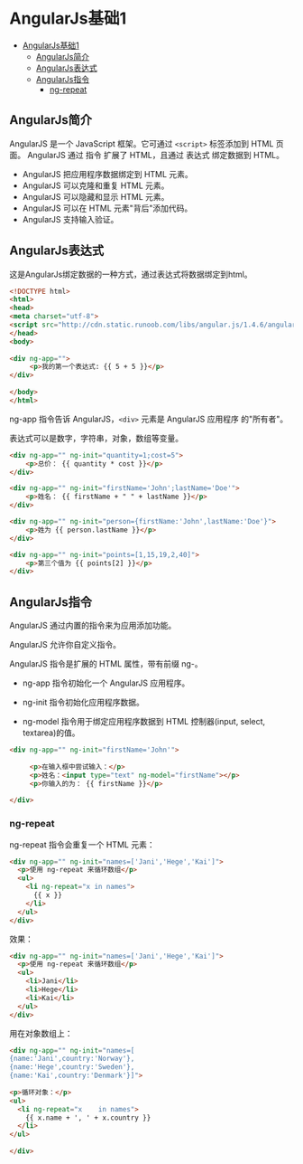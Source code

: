 # AngularJs基础1
<!-- TOC -->

- [AngularJs基础1](#angularjs基础1)
    - [AngularJs简介](#angularjs简介)
    - [AngularJs表达式](#angularjs表达式)
    - [AngularJs指令](#angularjs指令)
        - [ng-repeat](#ng-repeat)

<!-- /TOC -->
## AngularJs简介
AngularJS 是一个 JavaScript 框架。它可通过 `<script>` 标签添加到 HTML 页面。
AngularJS 通过 指令 扩展了 HTML，且通过 表达式 绑定数据到 HTML。

- AngularJS 把应用程序数据绑定到 HTML 元素。
- AngularJS 可以克隆和重复 HTML 元素。
- AngularJS 可以隐藏和显示 HTML 元素。
- AngularJS 可以在 HTML 元素"背后"添加代码。
- AngularJS 支持输入验证。
## AngularJs表达式
这是AngularJs绑定数据的一种方式，通过表达式将数据绑定到html。

```html
<!DOCTYPE html>
<html>
<head>
<meta charset="utf-8">
<script src="http://cdn.static.runoob.com/libs/angular.js/1.4.6/angular.min.js"></script> 
</head>
<body>
 
<div ng-app="">
     <p>我的第一个表达式: {{ 5 + 5 }}</p>
</div>
 
</body>
</html>
```
ng-app 指令告诉 AngularJS，`<div>` 元素是 AngularJS 应用程序 的"所有者"。

表达式可以是数字，字符串，对象，数组等变量。
```html
<div ng-app="" ng-init="quantity=1;cost=5">
    <p>总价： {{ quantity * cost }}</p>
</div>

<div ng-app="" ng-init="firstName='John';lastName='Doe'">
    <p>姓名： {{ firstName + " " + lastName }}</p>
</div>

<div ng-app="" ng-init="person={firstName:'John',lastName:'Doe'}">
    <p>姓为 {{ person.lastName }}</p>
</div>

<div ng-app="" ng-init="points=[1,15,19,2,40]">
    <p>第三个值为 {{ points[2] }}</p>
</div>
```

## AngularJs指令

AngularJS 通过内置的指令来为应用添加功能。

AngularJS 允许你自定义指令。

AngularJS 指令是扩展的 HTML 属性，带有前缀 ng-。

- ng-app 指令初始化一个 AngularJS 应用程序。

- ng-init 指令初始化应用程序数据。

- ng-model 指令用于绑定应用程序数据到 HTML 控制器(input, select, textarea)的值。

```html
<div ng-app="" ng-init="firstName='John'">
 
     <p>在输入框中尝试输入：</p>
     <p>姓名：<input type="text" ng-model="firstName"></p>
     <p>你输入的为： {{ firstName }}</p>
 
</div>
```

### ng-repeat
ng-repeat 指令会重复一个 HTML 元素：
```html
<div ng-app="" ng-init="names=['Jani','Hege','Kai']">
  <p>使用 ng-repeat 来循环数组</p>
  <ul>
    <li ng-repeat="x in names">
      {{ x }}
    </li>
  </ul>
</div>
```
效果：
```html
<div ng-app="" ng-init="names=['Jani','Hege','Kai']">
  <p>使用 ng-repeat 来循环数组</p>
  <ul>
    <li>Jani</li>
    <li>Hege</li>
    <li>Kai</li>
  </ul>
</div>
```

用在对象数组上：
```html
<div ng-app="" ng-init="names=[
{name:'Jani',country:'Norway'},
{name:'Hege',country:'Sweden'},
{name:'Kai',country:'Denmark'}]">
 
<p>循环对象：</p>
<ul>
  <li ng-repeat="x    in names">
    {{ x.name + ', ' + x.country }}
  </li>
</ul>
 
</div>
```
